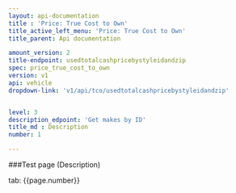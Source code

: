 ```yaml
---
layout: api-documentation
title : 'Price: True Cost to Own'
title_active_left_menu: 'Price: True Cost to Own'
title_parent: Api documentation

amount_version: 2
title-endpoint: usedtotalcashpricebystyleidandzip
spec: price_true_cost_to_own
version: v1
api: vehicle
dropdown-link: 'v1/api/tco/usedtotalcashpricebystyleidandzip'


level: 3
description_edpoint: 'Get makes by ID'
title_md : Description
number: 1

---
```



###Test page (Description)

tab: {{page.number}}

